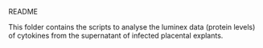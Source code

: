 README

This folder contains the scripts to analyse the luminex data (protein levels) of cytokines from the supernatant of infected placental explants.
